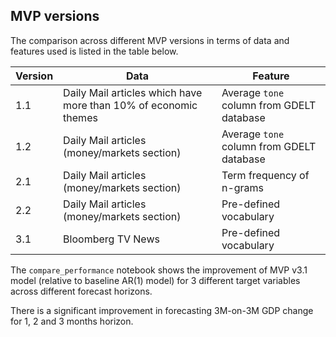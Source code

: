 ## MVP versions
The comparison across different MVP versions in terms of data and features used is listed in the table below.

| Version | Data | Feature |
| ---- | ---- | ---- | 
| 1.1 | Daily Mail articles which have more than 10% of economic themes | Average `tone` column from GDELT database |
| 1.2 | Daily Mail articles (money/markets section) | Average `tone` column from GDELT database  |
| 2.1 | Daily Mail articles (money/markets section) | Term frequency of n-grams |
| 2.2 | Daily Mail articles (money/markets section) | Pre-defined vocabulary |
| 3.1 | Bloomberg TV News | Pre-defined vocabulary |

The `compare_performance` notebook shows the improvement of MVP v3.1 model (relative to baseline AR(1) model)
for 3 different target variables across different forecast horizons.

There is a significant improvement in forecasting 3M-on-3M GDP change for 1, 2 and 3 months horizon.